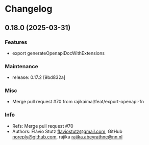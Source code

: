 # Changelog

## 0.18.0 (2025-03-31)

### Features

* export generateOpenapiDocWithExtensions

### Maintenance

* release: 0.17.2 [9bd832a]

### Misc

* Merge pull request #70 from rajikaimal/feat/export-openapi-fn

### Info

* Refs: Merge pull request #70
* Authors: Flávio Stutz <flaviostutz@gmail.com>, GitHub <noreply@github.com>, rajika <rajika.abeyrathne@nn.nl>


